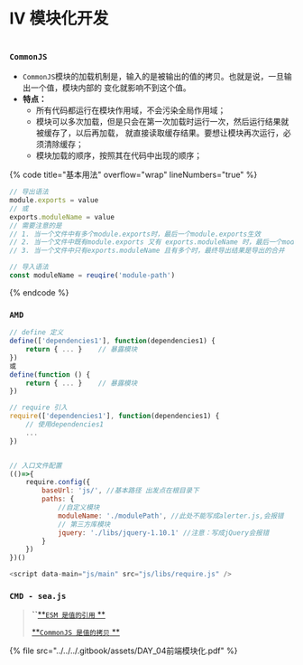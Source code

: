 # IV 模块化开发

<figure><img src="https://pic1.zhimg.com/80/v2-ac1cc476379c858ef58a965839cdb7ab_720w.webp?source=1940ef5c" alt=""><figcaption></figcaption></figure>

### `CommonJS`

* `CommonJS`模块的加载机制是，输⼊的是被输出的值的拷⻉。也就是说，⼀旦输出⼀个值，模块内部的 变化就影响不到这个值。
* **特点：**
  * 所有代码都运⾏在模块作⽤域，不会污染全局作⽤域；&#x20;
  * 模块可以多次加载，但是只会在第⼀次加载时运⾏⼀次，然后运⾏结果就被缓存了，以后再加载， 就直接读取缓存结果。要想让模块再次运⾏，必须清除缓存；
  * 模块加载的顺序，按照其在代码中出现的顺序；

{% code title="基本用法" overflow="wrap" lineNumbers="true" %}
```javascript
// 导出语法
module.exports = value
// 或
exports.moduleName = value
// 需要注意的是
// 1. 当一个文件中有多个module.exports时，最后一个module.exports生效
// 2. 当一个文件中既有module.exports 又有 exports.moduleName 时，最后一个module.exports生效
// 3. 当一个文件中只有exports.moduleName 且有多个时，最终导出结果是导出的合并

// 导入语法
const moduleName = reuqire('module-path')
```
{% endcode %}

### `AMD`

```javascript
// define 定义
define(['dependencies1'], function(dependencies1) {
    return { ... }    // 暴露模块
})
或
define(function () {
    return { ... }    // 暴露模块
})

// require 引入
require(['dependencies1'], function(dependencies1) {
    // 使用dependencies1
    ...
})


// 入口文件配置
(()=>{
    require.config({
        baseUrl: 'js/', //基本路径 出发点在根⽬录下
        paths: {
            //⾃定义模块
            moduleName: './modulePath', //此处不能写成alerter.js,会报错
            // 第三⽅库模块
            jquery: './libs/jquery-1.10.1' //注意：写成jQuery会报错
        }
    })
})()

<script data-main="js/main" src="js/libs/require.js" />
```

### `CMD - sea.js`



> **``**[**`ESM 是值的引用` ** ](../../../notes/concept/esm-yu-commonjs-de-qu-bie.md)
>
> [**`CommonJS 是值的拷贝` ** ](../../../notes/concept/esm-yu-commonjs-de-qu-bie.md)

{% file src="../../../.gitbook/assets/DAY_04前端模块化.pdf" %}
